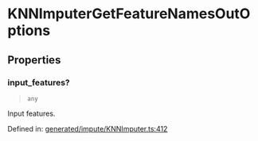 # KNNImputerGetFeatureNamesOutOptions

## Properties

### input\_features?

> `any`

Input features.

Defined in:  [generated/impute/KNNImputer.ts:412](https://github.com/transitive-bullshit/scikit-learn-ts/blob/b59c1ff/packages/sklearn/src/generated/impute/KNNImputer.ts#L412)
